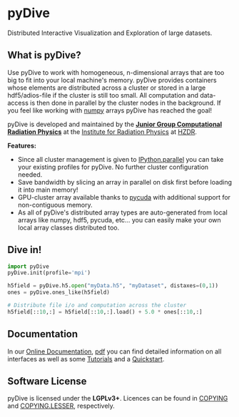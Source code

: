 pyDive
======

Distributed Interactive Visualization and Exploration of large datasets.

## What is pyDive?

Use pyDive to work with homogeneous, n-dimensional arrays that are too big to fit into your local machine's memory.
pyDive provides containers whose elements are distributed across a cluster or stored in
a large hdf5/adios-file if the cluster is still too small. All computation and data-access is then done in parallel by the cluster nodes in the background. 
If you feel like working with [numpy](http://www.numpy.org) arrays pyDive has reached the goal!

pyDive is developed and maintained by the **[Junior Group Computational Radiation Physics](http://www.hzdr.de/db/Cms?pNid=132&pOid=30354)**
at the [Institute for Radiation Physics](http://www.hzdr.de/db/Cms?pNid=132)
at [HZDR](http://www.hzdr.de/).

**Features:**
 - Since all cluster management is given to [IPython.parallel](http://ipython.org/ipython-doc/dev/parallel/) you can take your
   existing profiles for pyDive. No further cluster configuration needed.
 - Save bandwidth by slicing an array in parallel on disk first before loading it into main memory!
 - GPU-cluster array available thanks to [pycuda](http://mathema.tician.de/software/pycuda/) with additional support for non-contiguous memory.
 - As all of pyDive's distributed array types are auto-generated from local arrays like numpy, hdf5, pycuda, etc... 
   you can easily make your own local array classes distributed too.

## Dive in!

```python
import pyDive
pyDive.init(profile='mpi')

h5field = pyDive.h5.open("myData.h5", "myDataset", distaxes=(0,1))
ones = pyDive.ones_like(h5field)

# Distribute file i/o and computation across the cluster
h5field[::10,:] = h5field[::10,:].load() + 5.0 * ones[::10,:]
```

## Documentation

In our [Online Documentation](http://ComputationalRadiationPhysics.github.io/pyDive/), [pdf](http://ComputationalRadiationPhysics.github.io/pyDive/pyDive.pdf) you can find 
detailed information on all interfaces as well as some [Tutorials](http://computationalradiationphysics.github.io/pyDive/tutorial.html)
and a [Quickstart](http://computationalradiationphysics.github.io/pyDive/start.html).

## Software License

pyDive is licensed under the **LGPLv3+**.
Licences can be found in [COPYING](COPYING) and [COPYING.LESSER](COPYING.LESSER), respectively.
